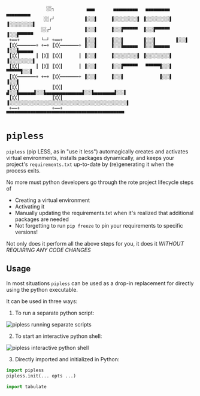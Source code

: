 ```
               ░░┐            ▄▄▄       ▄▄▄▄▄▄▄▄▄   ▄▄▄▄▄▄▄▄▄   ▄▄▄▄▄▄▄▄▄ 
              ░░┌┘           ▐░░░▌     ▐░░░░░░░░░▌ ▐░░░░░░░░░▌ ▐░░░░░░░░░▌
             ░░┌┘            ▐░░░▌     ▐░░░▛▀▀▀▀▀  ▐░░░▛▀▀▀▀▀  ▐░░░▛▀▀▀▀▀ 
 +━━+        └─┘ +━━+        ▐░░░▌     ▐░░░▌       ▐░░░▌       ▐░░░▌      
 ┃╳╳━━━━━━━+ +━+ ┃╳╳━━━━━━━+ ▐░░░▌     ▐░░░▙▄▄▄▄▄  ▐░░░▙▄▄▄▄▄  ▐░░░▙▄▄▄▄▄ 
 ┃╳╳┃      ┃ ┃╳┃ ┃╳╳┃      ┃ ▐░░░▌     ▐░░░░░░░░░▌ ▐░░░░░░░░░▌ ▐░░░░░░░░░▌
 ┃╳╳┃      ┃ ┃╳┃ ┃╳╳┃      ┃ ▐░░░▌     ▐░░░▛▀▀▀▀▀   ▀▀▀▀▀▜░░░▌  ▀▀▀▀▀▜░░░▌
 ┃╳╳━━━━━━━+ +━+ ┃╳╳━━━━━━━+ ▐░░░▌     ▐░░░▌             ▐░░░▌       ▐░░░▌
 ┃╳╳┃            ┃╳╳┃        ▟░░░▙▄▄▄▄▄▟░░░▙▄▄▄▄▄▄▄▄▄▄▄▄▄▟░░░▙▄▄▄▄▄▄▄▟░░░▌
 ┃╳╳┃            ┃╳╳┃       ▐░░░░░░░░░░░░░░░░░░░░░░░░░░░░░░░░░░░░░░░░░░░░▌
 +━━+            +━━+        ▀▀▀▀▀▀▀▀▀▀▀▀▀▀▀▀▀▀▀▀▀▀▀▀▀▀▀▀▀▀▀▀▀▀▀▀▀▀▀▀▀▀▀▀ 

```

# `pipless`

`pipless` (pip LESS, as in "use it less") automagically creates and activates
virtual environments, installs packages dynamically, and keeps your project's
`requirements.txt` up-to-date by (re)generating it when the process exits.

No more must python developers go through the rote project lifecycle steps of

* Creating a virtual environment
* Activating it
* Manually updating the requirements.txt when it's realized that additional packages are needed
* Not forgetting to run `pip freeze` to pin your requirements to specific versions!

Not only does it perform all the above steps for you, it does it *WITHOUT REQUIRING
ANY CODE CHANGES*

## Usage

In most situations `pipless` can be used as a drop-in replacement for directly
using the python executable.

It can be used in three ways:

1. To run a separate python script:

![pipless running separate scripts](https://i.imgur.com/JRnMguh.gif)

2. To start an interactive python shell:

![pipless interactive python shell](https://i.imgur.com/JztPIQk.gif)

3. Directly imported and initialized in Python:

```python
import pipless
pipless.init(... opts ...)

import tabulate
```